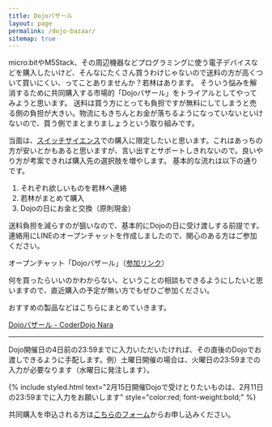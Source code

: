 ```yaml
---
title: Dojoバザール
layout: page
permalink: /dojo-bazaar/
sitemap: true
---
```

micro:bitやM5Stack、その周辺機器などプログラミングに使う電子デバイスなどを購入したいけど、そんなにたくさん買うわけじゃないので送料の方が高くついて買いにくい、ってことありませんか？若林はあります。
そういう悩みを解消するために共同購入する市場的「Dojoバザール」をトライアルとしてやってみようと思います。
送料は買う方にとっても負担ですが無料にしてしまうと売る側の負担が大きい。物流にもきちんとお金が落ちるようになっていないといけないので、買う側でまとまりましょうという取り組みです。

当面は、[スイッチサイエンス](https://www.switch-science.com/)での購入に限定したいと思います。これはあっちの方が安いとかもあると思いますが、言い出すとサポートしきれないので。良いやり方が考案できれば購入先の選択肢を増やします。
基本的な流れは以下の通りです。

1. それぞれ欲しいものを若林へ連絡
2. 若林がまとめて購入
3. Dojoの日にお金と交換（原則現金）

送料負担を減らすのが狙いなので、基本的にDojoの日に受け渡しする前提です。
連絡用にLINEのオープンチャットを作成しましたので、関心のある方はご参加ください。

オープンチャット「Dojoバザール」（[参加リンク](https://line.me/ti/g2/2wnQ7ez-UbDaYkmNbmX_ThShiXss-KagsgnlXA?utm_source=invitation&utm_medium=link_copy&utm_campaign=default)）

何を買ったらいいのかわからない、ということの相談もできるようにしたいと思いますので、直近購入の予定が無い方でもぜひご参加ください。

おすすめの製品などはこちらにまとめていきます。

[Dojoバザール - CoderDojo Nara](https://scrapbox.io/CoderDojo-Nara/Dojo%E7%94%9F%E5%8D%94)

---
Dojo開催日の4日前の23:59までに入力いただいたければ、その直後のDojoでお渡しできるように手配します。例）土曜日開催の場合は、火曜日の23:59までの入力が必要なります（水曜日に発注します）。

{% include styled.html text="2月15日開催Dojoで受けとりたいものは、2月11日の23:59までに入力をお願いします" style="color:red; font-weight:bold;" %}

共同購入を申込される方は[こちらのフォーム](https://forms.gle/utE4DY65ds7BwCrF8)からお申し込みください。

